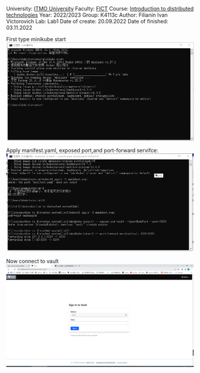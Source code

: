 University: [ITMO University](https://itmo.ru/ru/)
Faculty: [FICT](https://fict.itmo.ru)
Course: [Introduction to distributed technologies](https://github.com/itmo-ict-faculty/introduction-to-distributed-technologies)
Year: 2022/2023
Group: K4113c
Author: Filianin Ivan Victorovich
Lab: Lab1
Date of create: 20.09.2022
Date of finished: 03.11.2022


First type minikube start
![Alt text](https://github.com/Currycombo/2022_2023-introduction_to_distributed_technologies-K4113c-Chenxing_Liu/blob/main/926b739c92ab31983df6b11bf630f83.png)

Apply manifest.yaml, exposed port,and port-forward servifce:
![Alt text](https://github.com/Currycombo/2022_2023-introduction_to_distributed_technologies-K4113c-Chenxing_Liu/blob/main/a540103e23f41256e70f673dc8187bd.png)

Now connect to vault
![Alt text](https://github.com/Currycombo/2022_2023-introduction_to_distributed_technologies-K4113c-Chenxing_Liu/blob/main/05e0bb1ef3b33307d22b419e65f766c.png)
